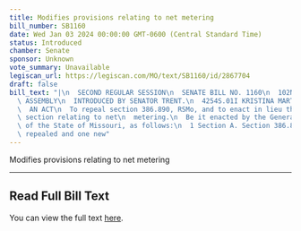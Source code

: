 ```yaml
---
title: Modifies provisions relating to net metering
bill_number: SB1160
date: Wed Jan 03 2024 00:00:00 GMT-0600 (Central Standard Time)
status: Introduced
chamber: Senate
sponsor: Unknown
vote_summary: Unavailable
legiscan_url: https://legiscan.com/MO/text/SB1160/id/2867704
draft: false
bill_text: "|\n  SECOND REGULAR SESSION\n  SENATE BILL NO. 1160\n  102ND GENERA L\
  \ ASSEMBLY\n  INTRODUCED BY SENATOR TRENT.\n  4254S.01I KRISTINA MARTIN, Secretary\n\
  \  AN ACT\n  To repeal section 386.890, RSMo, and to enact in lieu thereof one new\
  \ section relating to net\n  metering.\n  Be it enacted by the General Assembly\
  \ of the State of Missouri, as follows:\n  1 Section A. Section 386.890, RSMo, is\
  \ repealed and one new"
---
```

Modifies provisions relating to net metering

---

## Read Full Bill Text

You can view the full text [here](https://legiscan.com/MO/text/SB1160/id/2867704).
